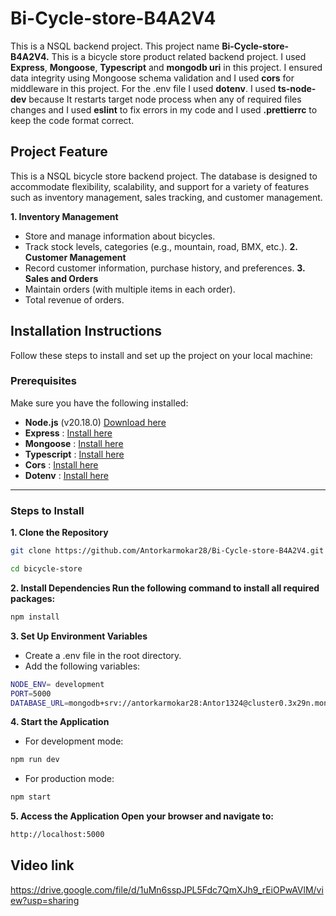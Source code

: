 
# Bi-Cycle-store-B4A2V4

This is a NSQL backend project. This project name **Bi-Cycle-store-B4A2V4.** This is a bicycle store product related backend project. I used **Express**, **Mongoose**, **Typescript** and **mongodb uri** in this project. I ensured data integrity using Mongoose schema validation and I used **cors** for middleware in this project. For the .env file I used **dotenv**. I used **ts-node-dev** because It restarts target node process when any of required files changes and I used **eslint** to fix errors in my code and I used **.prettierrc** to keep the code format correct.

## Project Feature

This is a NSQL bicycle store backend project. The database is designed to accommodate flexibility, scalability, and support for a variety of features such as inventory management, sales tracking, and customer management.

**1. Inventory Management**
- Store and manage information about bicycles.
- Track stock levels, categories (e.g., mountain, road, BMX, etc.).
**2. Customer Management**
- Record customer information, purchase history, and preferences.
**3. Sales and Orders**
- Maintain orders (with multiple items in each order).
- Total revenue of orders.

## Installation Instructions
Follow these steps to install and set up the project on your local machine:

### Prerequisites
Make sure you have the following installed:

- **Node.js** (v20.18.0) [Download here](https://nodejs.org/en/download/package-manager)
- **Express** : [Install here](https://expressjs.com/en/starter/installing.html)
- **Mongoose** : [Install here](https://mongoosejs.com/docs/index.html)
- **Typescript** : [Install here](https://www.typescriptlang.org/download/)
- **Cors** : [Install here](https://www.npmjs.com/package/cors)
- **Dotenv** : [Install here](https://www.npmjs.com/package/dotenv)

---

### Steps to Install

**1. Clone the Repository**
```bash
git clone https://github.com/Antorkarmokar28/Bi-Cycle-store-B4A2V4.git

cd bicycle-store
```
**2. Install Dependencies Run the following command to install all required packages:**
```bash
npm install
```
**3. Set Up Environment Variables**
- Create a .env file in the root directory.
- Add the following variables: 
```bash
NODE_ENV= development
PORT=5000
DATABASE_URL=mongodb+srv://antorkarmokar28:Antor1324@cluster0.3x29n.mongodb.net/Bi-Cycle-store-B4A2V4?retryWrites=true&w=majority&appName=Cluster0
```
**4. Start the Application**
- For development mode:
```bash
npm run dev
```
- For production mode:
```bash
npm start
```
**5. Access the Application Open your browser and navigate to:**

```bash
http://localhost:5000

```
## Video link
https://drive.google.com/file/d/1uMn6sspJPL5Fdc7QmXJh9_rEiOPwAVlM/view?usp=sharing
